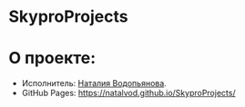 # SkyproProjects

# О проекте:

* Исполнитель: [Наталия Водопьянова](https://github.com/natalvod).
* GitHub Pages: https://natalvod.github.io/SkyproProjects/

